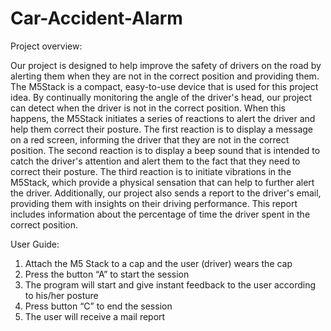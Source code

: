 # Car-Accident-Alarm

Project overview:

Our project is designed to help improve the safety of drivers on the road by alerting them when they are not in the correct position and providing them. The M5Stack is a compact, easy-to-use device that is used for this project idea. By continually monitoring the angle of the driver's head, our project can detect when the driver is not in the correct position. When this happens, the M5Stack initiates a series of reactions to alert the driver and help them correct their posture. The first reaction is to display a message on a red screen, informing the driver that they are not in the correct position. The second reaction is to display a beep sound that is intended to catch the driver's attention and alert them to the fact that they need to correct their posture. The third reaction is to initiate vibrations in the M5Stack, which provide a physical sensation that can help to further alert the driver. Additionally, our project also sends a report to the driver's email, providing them with insights on their driving performance. This report includes information about the percentage of time the driver spent in the correct position.

User Guide:
1.	Attach the M5 Stack to a cap and the user (driver) wears the cap
2.	Press the button “A” to start the session
3.	The program will start and give instant feedback to the user according to his/her posture
4.	Press button “C” to end the session
5.	The user will receive a mail report
